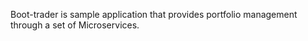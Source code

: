 Boot-trader is sample application that provides portfolio management through a set of Microservices.
